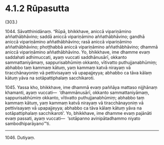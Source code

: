 # 4.1.2 Rūpasutta

(303.)

1044\. Sāvatthinidānaṃ. “Rūpā, bhikkhave, aniccā vipariṇāmino aññathābhāvino; saddā aniccā vipariṇāmino aññathābhāvino; gandhā aniccā vipariṇāmino aññathābhāvino; rasā aniccā vipariṇāmino aññathābhāvino; phoṭṭhabbā aniccā vipariṇāmino aññathābhāvino; dhammā aniccā vipariṇāmino aññathābhāvino. Yo, bhikkhave, ime dhamme evaṃ saddahati adhimuccati, ayaṃ vuccati saddhānusārī, okkanto sammattaniyāmaṃ, sappurisabhūmiṃ okkanto, vītivatto puthujjanabhūmiṃ; abhabbo taṃ kammaṃ kātuṃ, yaṃ kammaṃ katvā nirayaṃ vā tiracchānayoniṃ vā pettivisayaṃ vā upapajjeyya; abhabbo ca tāva kālaṃ kātuṃ yāva na sotāpattiphalaṃ sacchikaroti.

1045\. Yassa kho, bhikkhave, ime dhammā evaṃ paññāya mattaso nijjhānaṃ khamanti, ayaṃ vuccati—  ‘dhammānusārī, okkanto sammattaniyāmaṃ, sappurisabhūmiṃ okkanto, vītivatto puthujjanabhūmiṃ; abhabbo taṃ kammaṃ kātuṃ, yaṃ kammaṃ katvā nirayaṃ vā tiracchānayoniṃ vā pettivisayaṃ vā upapajjeyya; abhabbo ca tāva kālaṃ kātuṃ yāva na sotāpattiphalaṃ sacchikaroti’. Yo, bhikkhave, ime dhamme evaṃ pajānāti evaṃ passati, ayaṃ vuccati—  ‘sotāpanno avinipātadhammo niyato sambodhiparāyano’”ti.

---

1046\. Dutiyaṃ.
